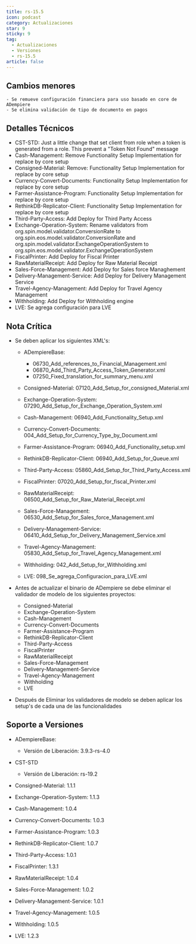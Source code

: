 ```yaml
---
title: rs-15.5
icon: podcast
category: Actualizaciones
star: 9
sticky: 9
tag:
  - Actualizaciones
  - Versiones
  - rs-15.5
article: false
---
```


## Cambios menores

    - Se remueve configuración financiera para uso basado en core de ADempiere
    - Se elimina validación de tipo de documento en pagos

## Detalles Técnicos

- CST-STD: Just a little change that set client from role when a token is generated from a role. This prevent a "Token Not Found" message
- Cash-Management: Remove Functionality Setup Implementation for replace by core setup
- Consigned-Material: Remove: Functionality Setup Implementation for replace by core setup
- Currency-Convert-Documents: Functionality Setup Implementation for replace by core setup
- Farmer-Assistance-Program: Functionality Setup Implementation for replace by core setup
- RethinkDB-Replicator-Client: Functionality Setup Implementation for replace by core setup
- Third-Party-Access: Add Deploy for Third Party Access
- Exchange-Operation-System: Rename validators from org.spin.model.validator.ConversionRate to org.spin.eos.model.validator.ConversionRate and org.spin.model.validator.ExchangeOperationSystem to org.spin.eos.model.validator.ExchangeOperationSystem
- FiscalPrinter: Add Deploy for Fiscal Printer
- RawMaterialReceipt: Add Deploy for Raw Material Receipt
- Sales-Force-Management: Add Deploy for Sales force Managhement
- Delivery-Management-Service: Add Deploy for Delivery Management Service
- Travel-Agency-Management: Add Deploy for Travel Agency Management
- Withholding: Add Deploy for Withholding engine
- LVE: Se agrega configuración para LVE

## Nota Crítica

- Se deben aplicar los siguientes XML's:

  - ADempiereBase:
  
    - 06730_Add_references_to_Financial_Management.xml
    - 06870_Add_Third_Party_Access_Token_Generator.xml
    - 07250_Fixed_translation_for_summary_menu.xml

  - Consigned-Material: 07120_Add_Setup_for_consigned_Material.xml
  - Exchange-Operation-System: 07290_Add_Setup_for_Exchange_Operation_System.xml
  - Cash-Management: 06940_Add_Functionality_Setup.xml
  - Currency-Convert-Documents: 004_Add_Setup_for_Currency_Type_by_Document.xml
  - Farmer-Assistance-Program: 06940_Add_Functionality_setup.xml
  - RethinkDB-Replicator-Client: 06940_Add_Setup_for_Queue.xml
  - Third-Party-Access: 05860_Add_Setup_for_Third_Party_Access.xml
  - FiscalPrinter: 07020_Add_Setup_for_fiscal_Printer.xml
  - RawMaterialReceipt: 06500_Add_Setup_for_Raw_Material_Receipt.xml
  - Sales-Force-Management: 06530_Add_Setup_for_Sales_force_Management.xml
  - Delivery-Management-Service: 06410_Add_Setup_for_Delivery_Management_Service.xml
  - Travel-Agency-Management: 05830_Add_Setup_for_Travel_Agency_Management.xml
  - Withholding: 042_Add_Setup_for_Withholding.xml
  - LVE: 098_Se_agrega_Configuracion_para_LVE.xml

- Antes de actualizar el binario de ADempiere se debe eliminar el validador de modelo de los siguientes proyectos:

  - Consigned-Material
  - Exchange-Operation-System
  - Cash-Management
  - Currency-Convert-Documents
  - Farmer-Assistance-Program
  - RethinkDB-Replicator-Client
  - Third-Party-Access
  - FiscalPrinter
  - RawMaterialReceipt
  - Sales-Force-Management
  - Delivery-Management-Service
  - Travel-Agency-Management
  - Withholding
  - LVE

- Después de Eliminar los validadores de modelo se deben aplicar los setup's de cada una de las funcionalidades

## Soporte a Versiones

- ADempiereBase:

  - Versión de Liberación: 3.9.3-rs-4.0

- CST-STD

  - Versión de Liberación: rs-19.2

- Consigned-Material: 1.1.1
- Exchange-Operation-System: 1.1.3
- Cash-Management: 1.0.4
- Currency-Convert-Documents: 1.0.3
- Farmer-Assistance-Program: 1.0.3
- RethinkDB-Replicator-Client: 1.0.7
- Third-Party-Access: 1.0.1
- FiscalPrinter: 1.3.1
- RawMaterialReceipt: 1.0.4
- Sales-Force-Management: 1.0.2
- Delivery-Management-Service: 1.0.1
- Travel-Agency-Management: 1.0.5
- Withholding: 1.0.5
- LVE: 1.2.3
